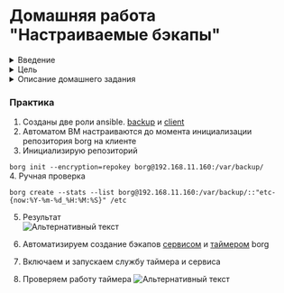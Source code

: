 # Домашняя работа "Настраиваемые бэкапы"

<details>
<summary>Введение</summary>

BorgBackup это дедуплицирующая программа для резервного копирования. Опционально доступно сжатие и шифрование данных. Основная задача BorgBackup — предоставление эффективного и безопасного решения для резервного копирования. Благодаря дедупликации резервное копирование происходит очень быстро. Все данные можно зашифровать на стороне клиента, что делает Borg интересным для использования на арендованных хранилищах. 
</details>


<details>
<summary>Цель</summary>

Научиться использовать инструмент для резервного копирования.
</details>



<details>
<summary>Описание домашнего задания</summary>

**Настроить стенд Vagrant с двумя виртуальными машинами:**  
+ backup_server 
+ client.  
**Настроить удаленный бэкап каталога /etc c сервера client при помощи borgbackup. Резервные копии должны соответствовать следующим критериям:** 
+ Директория для резервных копий /var/backup. Это должна быть отдельная точка монтирования. В данном случае для демонстрации размер не принципиален, достаточно будет и 2GB;  
Репозиторий для резервных копий должен быть зашифрован ключом или паролем - на ваше усмотрение; 
+ Имя бэкапа должно содержать информацию о времени снятия бекапа;  
+ Глубина бекапа должна быть год, хранить можно по последней копии на конец месяца, кроме последних трех. Последние три месяца должны содержать копии на каждый день. Т.е. должна быть правильно настроена политика удаления старых бэкапов;  
Резервная копия снимается каждые 5 минут. Такой частый запуск в целях демонстрации;  
+ Написан скрипт для снятия резервных копий. Скрипт запускается из соответствующей Cron джобы, либо systemd timer-а - на ваше усмотрение;  
+ Настроено логирование процесса бекапа. Для упрощения можно весь вывод перенаправлять в logger с соответствующим тегом.  
</details>

### Практика

1. Созданы две роли ansible. [backup](roles/backup/) и [client](roles/client/)
2. Автоматом ВМ настраиваются до момента инициализации репозитория borg на клиенте
3. Инициализирую репозиторий  

```borg init --encryption=repokey borg@192.168.11.160:/var/backup/```  
4. Ручная проверка

```borg create --stats --list borg@192.168.11.160:/var/backup/::"etc-{now:%Y-%m-%d_%H:%M:%S}" /etc```
    
5. Результат  
    ![Альтернативный текст](https://i.ibb.co/9Y3Tx5S/1234.png)
6. Автоматизируем создание бэкапов [сервисом](roles/borg/files/borg-backup.service/) и [таймером](roles/borg/files/borg-backup.timer) borg

7. Включаем и запускаем службу таймера и сервиса
8. Проверяем работу таймера
![Альтернативный текст](https://i.ibb.co/kSfC9hx/1234.png)



